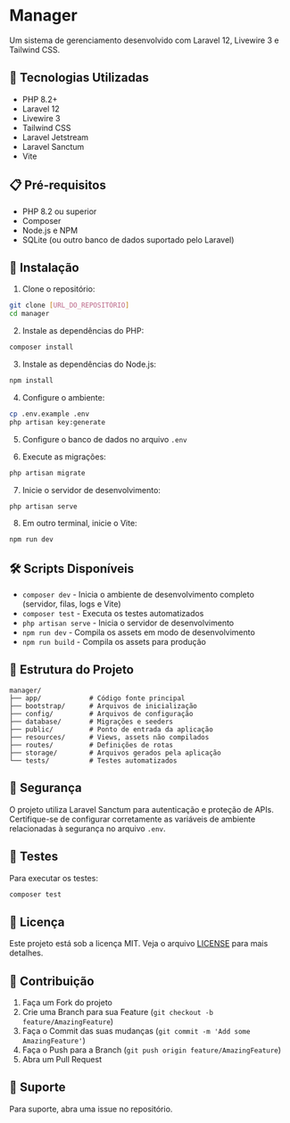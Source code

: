 # Manager

Um sistema de gerenciamento desenvolvido com Laravel 12, Livewire 3 e Tailwind CSS.

## 🚀 Tecnologias Utilizadas

- PHP 8.2+
- Laravel 12
- Livewire 3
- Tailwind CSS
- Laravel Jetstream
- Laravel Sanctum
- Vite

## 📋 Pré-requisitos

- PHP 8.2 ou superior
- Composer
- Node.js e NPM
- SQLite (ou outro banco de dados suportado pelo Laravel)

## 🔧 Instalação

1. Clone o repositório:
```bash
git clone [URL_DO_REPOSITÓRIO]
cd manager
```

2. Instale as dependências do PHP:
```bash
composer install
```

3. Instale as dependências do Node.js:
```bash
npm install
```

4. Configure o ambiente:
```bash
cp .env.example .env
php artisan key:generate
```

5. Configure o banco de dados no arquivo `.env`

6. Execute as migrações:
```bash
php artisan migrate
```

7. Inicie o servidor de desenvolvimento:
```bash
php artisan serve
```

8. Em outro terminal, inicie o Vite:
```bash
npm run dev
```

## 🛠️ Scripts Disponíveis

- `composer dev` - Inicia o ambiente de desenvolvimento completo (servidor, filas, logs e Vite)
- `composer test` - Executa os testes automatizados
- `php artisan serve` - Inicia o servidor de desenvolvimento
- `npm run dev` - Compila os assets em modo de desenvolvimento
- `npm run build` - Compila os assets para produção

## 📁 Estrutura do Projeto

```
manager/
├── app/            # Código fonte principal
├── bootstrap/      # Arquivos de inicialização
├── config/         # Arquivos de configuração
├── database/       # Migrações e seeders
├── public/         # Ponto de entrada da aplicação
├── resources/      # Views, assets não compilados
├── routes/         # Definições de rotas
├── storage/        # Arquivos gerados pela aplicação
└── tests/          # Testes automatizados
```

## 🔐 Segurança

O projeto utiliza Laravel Sanctum para autenticação e proteção de APIs. Certifique-se de configurar corretamente as variáveis de ambiente relacionadas à segurança no arquivo `.env`.

## 🧪 Testes

Para executar os testes:

```bash
composer test
```

## 📝 Licença

Este projeto está sob a licença MIT. Veja o arquivo [LICENSE](LICENSE) para mais detalhes.

## 🤝 Contribuição

1. Faça um Fork do projeto
2. Crie uma Branch para sua Feature (`git checkout -b feature/AmazingFeature`)
3. Faça o Commit das suas mudanças (`git commit -m 'Add some AmazingFeature'`)
4. Faça o Push para a Branch (`git push origin feature/AmazingFeature`)
5. Abra um Pull Request

## 📧 Suporte

Para suporte, abra uma issue no repositório.
